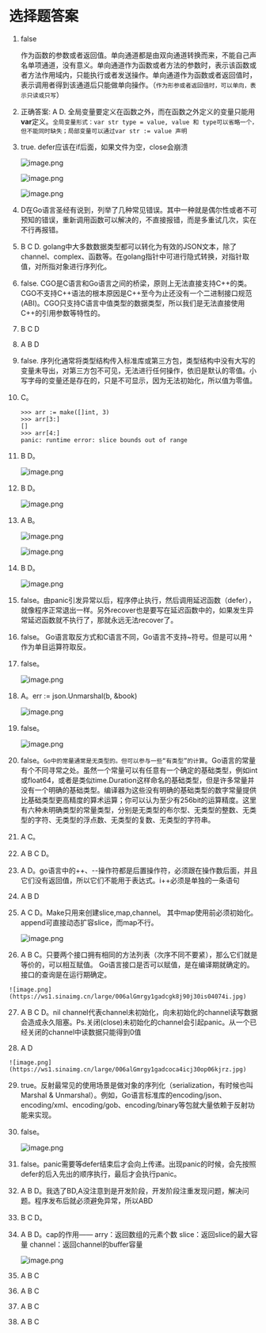 # 选择题答案

1. false

   作为函数的参数或者返回值。单向通道都是由双向通道转换而来，不能自己声名单项通道，没有意义。单向通道作为函数或者方法的参数时，表示该函数或者方法作用域内，只能执行或者发送操作。单向通道作为函数或者返回值时，表示调用者得到该通道后只能做单向操作。（`作为形参或者返回值时，可以单向，表示只读或只写`）

2. 正确答案: A D. 全局变量要定义在函数之外，而在函数之外定义的变量只能用**var**定义。`全局变量形式：var str type = value, value 和 type可以省略一个，但不能同时缺失；局部变量可以通过var str := value 声明`

3. true. defer应该在if后面，如果文件为空，close会崩溃

   ![image.png](https://ws1.sinaimg.cn/large/006alGmrgy1gaayr3bmybj30nx0b6dgo.jpg)

   ![image.png](https://ws1.sinaimg.cn/large/006alGmrgy1gaayuq16vqj30ox0bbaau.jpg)

   ![image.png](https://ws1.sinaimg.cn/large/006alGmrgy1gaayv5yrucj30ey0admxe.jpg)

4. D在Go语言圣经有说到，列举了几种常见错误。其中一种就是偶尔性或者不可预知的错误，重新调用函数可以解决的，不直接报错，而是多重试几次，实在不行再报错。

5. B C D. golang中大多数数据类型都可以转化为有效的JSON文本，除了channel、complex、函数等。在golang指针中可进行隐式转换，对指针取值，对所指对象进行序列化。

6. false. CGO是C语言和Go语言之间的桥梁，原则上无法直接支持C++的类。CGO不支持C++语法的根本原因是C++至今为止还没有一个二进制接口规范(ABI)。CGO只支持C语言中值类型的数据类型，所以我们是无法直接使用C++的引用参数等特性的。

7. B C D

8. A B D

9. false. 序列化通常将类型结构传入标准库或第三方包，类型结构中没有大写的变量未导出，对第三方包不可见，无法进行任何操作，依旧是默认的零值。小写字母的变量还是存在的，只是不可显示，因为无法初始化，所以值为零值。

10. C。 

    ```shell
    >>> arr := make([]int, 3)
    >>> arr[3:]
    []
    >>> arr[4:]
    panic: runtime error: slice bounds out of range
    ```

11. B D。

    ![image.png](https://ws1.sinaimg.cn/large/006alGmrgy1gacovfks97j30p205jgly.jpg)

12. B D。

    ![image.png](https://ws1.sinaimg.cn/large/006alGmrgy1gacoxgn8v2j30ov05imxo.jpg)

13. A B。

    ![image.png](https://ws1.sinaimg.cn/large/006alGmrgy1gacp140go2j30oc065mxy.jpg)

    ![image.png](https://ws1.sinaimg.cn/large/006alGmrgy1gacp1qr91aj30ld02m74e.jpg)

14. B D。

    ![image.png](https://ws1.sinaimg.cn/large/006alGmrgy1gacpoftlykj30d90ab0th.jpg)

15. false。由panic引发异常以后，程序停止执行，然后调用延迟函数（defer），就像程序正常退出一样。另外recover也是要写在延迟函数中的，如果发生异常延迟函数就不执行了，那就永远无法recover了。

16. false。 Go语言取反方式和C语言不同，Go语言不支持~符号。但是可以用 ^ 作为单目运算符取反。

17. false。

    ![image.png](https://ws1.sinaimg.cn/large/006alGmrgy1gadb52wkc2j30j103baa8.jpg)

18. A。err := json.Unmarshal(b, &book)

    ![image.png](https://ws1.sinaimg.cn/large/006alGmrgy1gadb3qeoxpj30oy05mweu.jpg)

19. false。

    ![image.png](https://ws1.sinaimg.cn/large/006alGmrgy1gadb52wkc2j30j103baa8.jpg)

20. false。`Go中的常量通常是无类型的。但可以参与一些“有类型”的计算`。Go语言的常量有个不同寻常之处。虽然一个常量可以有任意有一个确定的基础类型，例如int或float64，或者是类似time.Duration这样命名的基础类型，但是许多常量并没有一个明确的基础类型。编译器为这些没有明确的基础类型的数字常量提供比基础类型更高精度的算术运算；你可以认为至少有256bit的运算精度。这里有六种未明确类型的常量类型，分别是无类型的布尔型、无类型的整数、无类型的字符、无类型的浮点数、无类型的复数、无类型的字符串。

21. A C。
22. A B C D。
23. A D。go语言中的++、--操作符都是后置操作符，必须跟在操作数后面，并且它们没有返回值，所以它们不能用于表达式。i++必须是单独的一条语句
24. A B D

25. A C D。Make只用来创建slice,map,channel。 其中map使用前必须初始化。 append可直接动态扩容slice，而map不行。

    ![image.png](https://ws1.sinaimg.cn/large/006alGmrgy1gadc9uq1tej308z08w74b.jpg)

26.  A B C。只要两个接口拥有相同的方法列表（次序不同不要紧），那么它们就是等价的，可以相互赋值。 Go语言接口是否可以赋值，是在编译期就确定的。接口的查询是在运行期确定。

    ![image.png](https://ws1.sinaimg.cn/large/006alGmrgy1gadcgk8j90j30is04074i.jpg)

27.  A B C D。nil channel代表channel未初始化，向未初始化的channel读写数据会造成永久阻塞。Ps.关闭(close)未初始化的channel会引起panic。从一个已经关闭的channel中读数据只能得到0值

28.  A D

    ![image.png](https://ws1.sinaimg.cn/large/006alGmrgy1gadcoca4icj30op06kjrz.jpg)

29. true。反射最常见的使用场景是做对象的序列化（serialization，有时候也叫Marshal & Unmarshal）。例如，Go语言标准库的encoding/json、encoding/xml、encoding/gob、encoding/binary等包就大量依赖于反射功能来实现。

30. false。

    ![image.png](https://ws1.sinaimg.cn/large/006alGmrgy1gadcy1ltn2j30oe04374j.jpg)

31. false。panic需要等defer结束后才会向上传递。出现panic的时候，会先按照defer的后入先出的顺序执行，最后才会执行panic。

32. A B D。我选了BD,A没注意到是开发阶段，开发阶段注重发现问题，解决问题。程序发布后就必须避免异常，所以ABD

33. B C D。

34. A B D。cap的作用—— arry：返回数组的元素个数 slice：返回slice的最大容量 channel：返回channel的buffer容量

    ![image.png](https://ws1.sinaimg.cn/large/006alGmrgy1gadd3vukenj30i406t74g.jpg)

35.  A B C
36.  A B C
37.  A B C
38.  A B C

